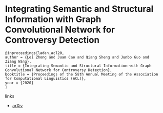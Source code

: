 # Integrating Semantic and Structural Information with Graph Convolutional Network for Controversy Detection

```
@inproceedings{ladan_acl20,
author = {Lei Zhong and Juan Cao and Qiang Sheng and Junbo Guo and Ziang Wang},
title = {Integrating Semantic and Structural Information with Graph Convolutional Network for Controversy Detection},
booktitle = {Proceedings of the 58th Annual Meeting of the Association for Computational Linguistics (ACL)},
year = {2020}
}
```

links
- [arXiv](https://arxiv.org/abs/2005.07886)
